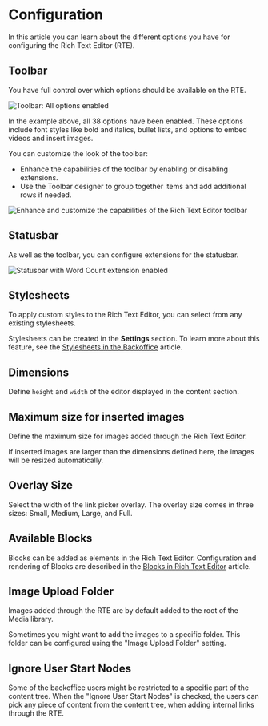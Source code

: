 # Configuration

In this article you can learn about the different options you have for configuring the Rich Text Editor (RTE).

## Toolbar

You have full control over which options should be available on the RTE.

![Toolbar: All options enabled](images/rte-tiptap-all-toolbar-items.png)

In the example above, all 38 options have been enabled. These options include font styles like bold and italics, bullet lists, and options to embed videos and insert images.

You can customize the look of the toolbar:

* Enhance the capabilities of the toolbar by enabling or disabling extensions.
* Use the Toolbar designer to group together items and add additional rows if needed.

![Enhance and customize the capabilities of the Rich Text Editor toolbar](images/rte-tiptap-capabilities-and-toolbar.png)

## Statusbar

As well as the toolbar, you can configure extensions for the statusbar.

![Statusbar with Word Count extension enabled](images/rte-tiptap-statusbar.png)

## Stylesheets

To apply custom styles to the Rich Text Editor, you can select from any existing stylesheets.

Stylesheets can be created in the **Settings** section. To learn more about this feature, see the [Stylesheets in the Backoffice](../../../../design/stylesheets-javascript.md) article.

## Dimensions

Define `height` and `width` of the editor displayed in the content section.

## Maximum size for inserted images

Define the maximum size for images added through the Rich Text Editor.

If inserted images are larger than the dimensions defined here, the images will be resized automatically.

## Overlay Size

Select the width of the link picker overlay. The overlay size comes in three sizes: Small, Medium, Large, and Full.

## Available Blocks

Blocks can be added as elements in the Rich Text Editor. Configuration and rendering of Blocks are described in the [Blocks in Rich Text Editor](broken-reference) article.

## Image Upload Folder

Images added through the RTE are by default added to the root of the Media library.

Sometimes you might want to add the images to a specific folder. This folder can be configured using the "Image Upload Folder" setting.

## Ignore User Start Nodes

Some of the backoffice users might be restricted to a specific part of the content tree. When the "Ignore User Start Nodes" is checked, the users can pick any piece of content from the content tree, when adding internal links through the RTE.

